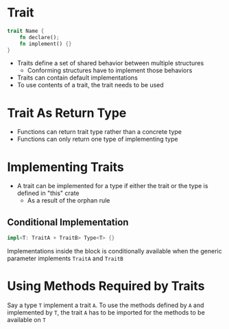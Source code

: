 # Trait

```rust
trait Name {
    fn declare();
    fn implement() {}
}
```

- Traits define a set of shared behavior between multiple structures
  - Conforming structures have to implement those behaviors
- Traits can contain default implementations
- To use contents of a trait, the trait needs to be used

# Trait As Return Type

- Functions can return trait type rather than a concrete type
- Functions can only return one type of implementing type

# Implementing Traits

- A trait can be implemented for a type if either the trait or the type is
  defined in "this" crate
  - As a result of the orphan rule

## Conditional Implementation

```rust
impl<T: TraitA + TraitB> Type<T> {}
```

Implementations inside the block is conditionally available when the generic
parameter implements `TraitA` and `TraitB`

# Using Methods Required by Traits

Say a type `T` implement a trait `A`. To use the methods defined by `A` and
implemented by `T`, the trait `A` has to be imported for the methods to be
available on `T`
